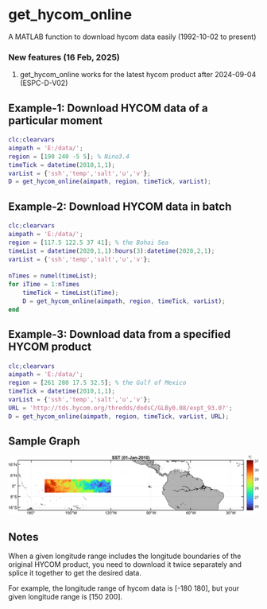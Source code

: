 # get_hycom_online
A MATLAB function to download hycom data easily (1992-10-02 to present)

### New features (16 Feb, 2025)
1. get_hycom_online works for the latest hycom product after 2024-09-04 (ESPC-D-V02)

## Example-1: Download HYCOM data of a particular moment
```Matlab
clc;clearvars
aimpath = 'E:/data/';
region = [190 240 -5 5]; % Nino3.4
timeTick = datetime(2010,1,1);
varList = {'ssh','temp','salt','u','v'};    
D = get_hycom_online(aimpath, region, timeTick, varList);
```
## Example-2: Download HYCOM data in batch
```Matlab
clc;clearvars
aimpath = 'E:/data/';
region = [117.5 122.5 37 41]; % the Bohai Sea
timeList = datetime(2020,1,1):hours(3):datetime(2020,2,1);
varList = {'ssh','temp','salt','u','v'};

nTimes = numel(timeList);
for iTime = 1:nTimes
    timeTick = timeList(iTime);
    D = get_hycom_online(aimpath, region, timeTick, varList);
end
```
## Example-3: Download data from a specified HYCOM product
```Matlab
clc;clearvars
aimpath = 'E:/data/';
region = [261 280 17.5 32.5]; % the Gulf of Mexico
timeTick = datetime(2010,1,1);
varList = {'ssh','temp','salt','u','v'};    
URL = 'http://tds.hycom.org/thredds/dodsC/GLBy0.08/expt_93.0?';
D = get_hycom_online(aimpath, region, timeTick, varList, URL);
```

## Sample Graph
![avatar](/figures/nino34.png)

## Notes
When a given longitude range includes the longitude boundaries of the original HYCOM product, you need to download it twice separately and splice it together to get the desired data. 

For example, the longitude range of hycom data is [-180 180], but your given longitude range is [150 200].
